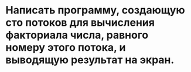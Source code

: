 # Написать программу, создающую сто потоков для вычисления факториала числа, равного номеру этого потока, и выводящую результат на экран.
